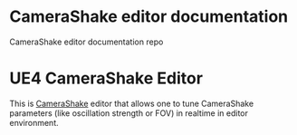 # CameraShake editor documentation
CameraShake editor documentation repo

# **UE4 CameraShake Editor**



This is [CameraShake](https://docs.unrealengine.com/en-US/API/Runtime/Engine/Camera/UCameraShake/index.html) editor that allows one to tune CameraShake parameters (like oscillation strength or FOV) in realtime in editor environment.

